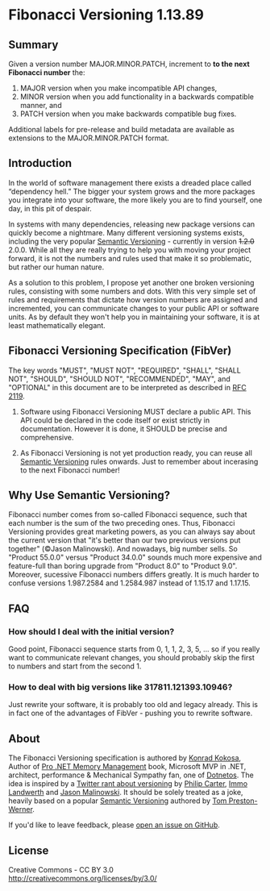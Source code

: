 Fibonacci Versioning 1.13.89
==============================

Summary
-------

Given a version number MAJOR.MINOR.PATCH, increment to **to the next Fibonacci number** the:

1. MAJOR version when you make incompatible API changes,
1. MINOR version when you add functionality in a backwards compatible
   manner, and
1. PATCH version when you make backwards compatible bug fixes.

Additional labels for pre-release and build metadata are available as extensions
to the MAJOR.MINOR.PATCH format.

Introduction
------------

In the world of software management there exists a dreaded place called “dependency hell.” The bigger your system grows and the more packages you integrate into your software, the more likely you are to find yourself, one day, in this pit of despair. 

In systems with many dependencies, releasing new package versions can quickly become a nightmare. Many different versioning systems exists, including the very popular [Semantic Versioning](https://semver.org/) - currently in version ~~1.2.0~~ 2.0.0. While all they are really trying to help you with moving your project forward, it is not the numbers and rules used that make it so problematic, but rather our human nature.

As a solution to this problem, I propose yet another one broken versioning rules, consisting with some numbers and dots. With this very simple set of rules and requirements that dictate how version numbers are assigned and incremented, you can communicate changes to your public API or software units. As by default they won't help you in maintaining your software, it is at least mathematically elegant. 

Fibonacci Versioning Specification (FibVer)
------------------------------------------

The key words "MUST", "MUST NOT", "REQUIRED", "SHALL", "SHALL NOT", "SHOULD",
"SHOULD NOT", "RECOMMENDED", "MAY", and "OPTIONAL" in this document are to be
interpreted as described in [RFC 2119](http://tools.ietf.org/html/rfc2119).

1. Software using Fibonacci Versioning MUST declare a public API. This API
could be declared in the code itself or exist strictly in documentation.
However it is done, it SHOULD be precise and comprehensive.

1. As Fibonacci Versioning is not yet production ready, you can reuse all 
[Semantic Versioning](https://semver.org/) rules onwards. Just to remember about
incerasing to the next Fibonacci number!

Why Use Semantic Versioning?
----------------------------

Fibonacci number comes from so-called Fibonacci sequence, such that each number is the sum of the two preceding ones. Thus, Fibonacci Versioning provides great marketing powers, as you can always say about the current version that "it's better than our two previous versions put together" (&copy;Jason Malinowski). And nowadays, big number sells. So "Product 55.0.0" versus "Product 34.0.0" sounds much more expensive and feature-full than boring upgrade from "Product 8.0" to "Product 9.0". Moreover, sucessive Fibonacci numbers differs greatly. It is much harder to confuse versions 1.987.2584 and 1.2584.987 instead of 1.15.17 and 1.17.15. 

FAQ
---

### How should I deal with the initial version?

Good point, Fibonacci sequence starts from 0, 1, 1, 2, 3, 5, ... so if you really want to communicate relevant changes, you should probably skip the first to numbers and start from the second 1.

### How to deal with big versions like 317811.121393.10946?

Just rewrite your software, it is probably too old and legacy already. This is in fact one of the advantages of FibVer - pushing you to rewrite software.




About
-----

The Fibonacci Versioning specification is authored by [Konrad Kokosa](https://github.com/kkokosa), Author of [Pro .NET Memory Management](prodotnetmemory.com) book, Microsoft MVP in .NET, architect, performance & Mechanical Sympathy fan, one of [Dotnetos](https://conf.dotnetos.org/). The idea is inspired by a [Twitter rant about versioning](https://twitter.com/_cartermp/status/1151544194856415232?s=20) by [Philip Carter](https://twitter.com/_cartermp), [Immo Landwerth](https://twitter.com/terrajobst) and [Jason Malinowski](https://twitter.com/jasonmalinowski). It should be solely treated as a joke, heavily based on a popular [Semantic Versioning](https://semver.org/) authored by [Tom
Preston-Werner](http://tom.preston-werner.com).


If you'd like to leave feedback, please [open an issue on GitHub](https://github.com/kkokosa/fibver/issues).


License
-------

Creative Commons - CC BY 3.0
http://creativecommons.org/licenses/by/3.0/